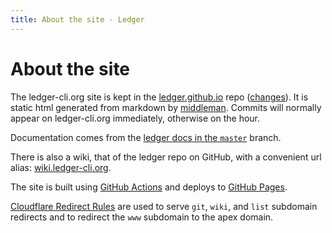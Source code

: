 ```yaml
---
title: About the site - Ledger
---
```


# About the site

The ledger-cli.org site is kept in the
[ledger.github.io](https://git.ledger-cli.org/ledger.github.io) repo ([changes](https://git.ledger-cli.org/ledger.github.io/commits/master)).
It is static html generated from markdown by [middleman](https://middlemanapp.com).
Commits will normally appear on ledger-cli.org immediately, otherwise on the hour.

Documentation comes from the
[ledger docs in the `master`](https://git.ledger-cli.org/ledger/tree/master/doc)
branch.

There is also a wiki, that of the ledger repo on GitHub, with a convenient
url alias: [wiki.ledger-cli.org](https://wiki.ledger-cli.org).

The site is built using [GitHub Actions](https://git.ledger-cli.org/ledger.github.io/actions) and
deploys to [GitHub Pages](https://pages.github.com).

[Cloudflare Redirect Rules](https://developers.cloudflare.com/rules/url-forwarding/single-redirects/examples/)
are used to serve `git`, `wiki`, and `list` subdomain redirects and to redirect the `www` subdomain to the apex domain.
